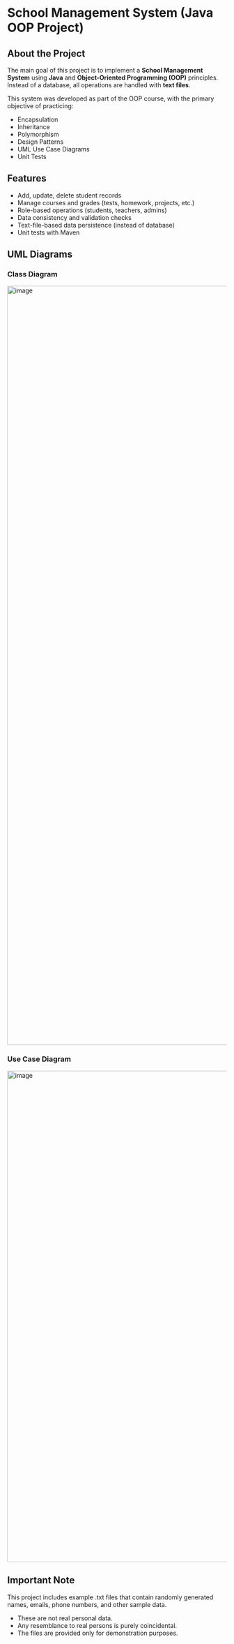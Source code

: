 # School Management System (Java OOP Project)

## About the Project
The main goal of this project is to implement a **School Management System** using **Java** and **Object-Oriented Programming (OOP)** principles. 
Instead of a database, all operations are handled with **text files**.

This system was developed as part of the OOP course, with the primary objective of practicing:
* Encapsulation  
* Inheritance  
* Polymorphism  
* Design Patterns   
* UML Use Case Diagrams
* Unit Tests

## Features
* Add, update, delete student records  
* Manage courses and grades (tests, homework, projects, etc.)  
* Role-based operations (students, teachers, admins)  
* Data consistency and validation checks  
* Text-file-based data persistence (instead of database)
* Unit tests with Maven

## UML Diagrams

### Class Diagram

<img width="615" height="1740" alt="image" src="https://github.com/user-attachments/assets/43cd005d-377f-4bf8-8e06-c177cfdee2af" />

### Use Case Diagram

<img width="552" height="1126" alt="image" src="https://github.com/user-attachments/assets/99b08527-9b28-4190-83df-1b9165887c90" />

## Important Note

This project includes example .txt files that contain randomly generated names, emails, phone numbers, and other sample data.

* These are not real personal data.
* Any resemblance to real persons is purely coincidental.
* The files are provided only for demonstration purposes.
